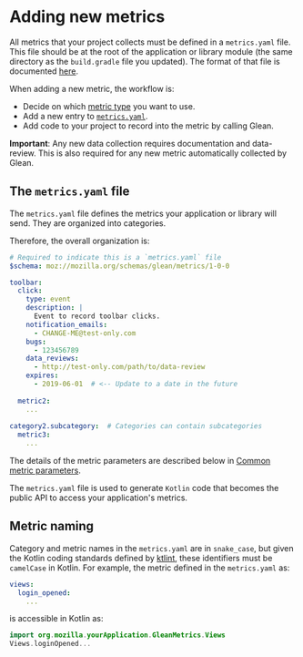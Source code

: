 # Adding new metrics

All metrics that your project collects must be defined in a `metrics.yaml` file.
This file should be at the root of the application or library module (the same directory as the `build.gradle` file you updated).
The format of that file is documented [here](https://mozilla.github.io/glean_parser/metrics-yaml.html).

When adding a new metric, the workflow is:

* Decide on which [metric type](metrics/index.md) you want to use.
* Add a new entry to [`metrics.yaml`](#The-metricsyaml-file).
* Add code to your project to record into the metric by calling Glean.

**Important**: Any new data collection requires documentation and data-review.
This is also required for any new metric automatically collected by Glean.

## The `metrics.yaml` file

The `metrics.yaml` file defines the metrics your application or library will
send. They are organized into categories.

Therefore, the overall organization is:

```YAML
# Required to indicate this is a `metrics.yaml` file
$schema: moz://mozilla.org/schemas/glean/metrics/1-0-0

toolbar:
  click:
    type: event
    description: |
      Event to record toolbar clicks.
    notification_emails:
      - CHANGE-ME@test-only.com
    bugs:
      - 123456789
    data_reviews:
      - http://test-only.com/path/to/data-review
    expires:
      - 2019-06-01  # <-- Update to a date in the future
    
  metric2:
    ...
    
category2.subcategory:  # Categories can contain subcategories
  metric3:
    ...

```

The details of the metric parameters are described below in [Common metric parameters](#Common-metric-parameters).

The `metrics.yaml` file is used to generate `Kotlin` code that becomes the
public API to access your application's metrics.

## Metric naming

Category and metric names in the `metrics.yaml` are in `snake_case`, but given
the Kotlin coding standards defined by
[ktlint](https://github.com/pinterest/ktlint), these identifiers must be
`camelCase` in Kotlin. For example, the metric defined in the `metrics.yaml` as:


```YAML
views:
  login_opened:
    ...
```

is accessible in Kotlin as:

```Kotlin
import org.mozilla.yourApplication.GleanMetrics.Views
Views.loginOpened...
```
